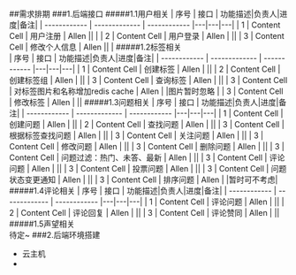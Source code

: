 ##需求排期
###1.后端接口
#####1.1用户相关
| 序号 | 接口 | 功能描述|负责人|进度|备注|
| ------------ | ------------- | ------------ |---|---|---|
| 1 | Content Cell  | 用户注册 | Allen ||  |
| 2 | Content Cell  | 用户登录 | Allen |  ||
| 3 | Content Cell  | 修改个人信息 | Allen ||  |
#####1.2标签相关        
| 序号 | 接口 | 功能描述|负责人|进度|备注|
| ------------ | ------------- | ------------ |---|---|---|
| 1 | Content Cell  | 创建标签 | Allen |  ||
| 2 | Content Cell  | 创建标签组 | Allen |  ||
| 3 | Content Cell  | 查询标签 | Allen |  ||
| 3 | Content Cell  | 对标签图片和名称增加redis cache | Allen | |图片暂时忽略 |
| 3 | Content Cell  | 修改标签 | Allen |  ||
#####1.3问题相关
| 序号 | 接口 | 功能描述|负责人|进度|备注|
| ------------ | ------------- | ------------ |---|---|---|
| 1 | Content Cell  | 创建问题 | Allen |  ||
| 2 | Content Cell  | 查找问题 | Allen |  ||
| 3 | Content Cell  | 根据标签查找问题 | Allen |  ||
| 3 | Content Cell  | 关注问题 | Allen |  ||
| 3 | Content Cell  | 修改问题 | Allen |  ||
| 3 | Content Cell  | 删除问题 | Allen |  ||
| 3 | Content Cell  | 问题过滤：热门、未答、最新 | Allen |  ||
| 3 | Content Cell  | 评论问题 | Allen |  ||
| 3 | Content Cell  | 投票问题 | Allen |  ||
| 3 | Content Cell  | 问题状态变更通知 | Allen |  ||
| 3 | Content Cell  | 排序问题 | Allen |  |暂时可不考虑|
#####1.4评论相关
| 序号 | 接口 | 功能描述|负责人|进度|备注|
| ------------ | ------------- | ------------ |---|---|---|
| 1 | Content Cell  | 评论问题 | Allen |  ||
| 2 | Content Cell  | 评论回复 | Allen |  ||
| 3 | Content Cell  | 评论赞同 | Allen |  ||
#####1.5声望相关    
待定~
###2.后端环境搭建
* 云主机
* 
